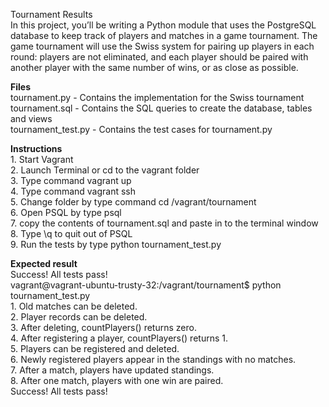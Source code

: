 <H>Tournament Results</H>
<br>
In this project, you’ll be writing a Python module that uses the PostgreSQL database to keep track of players and matches in a game tournament. The game tournament will use the Swiss system for pairing up players in each round: players are not eliminated, and each player should be paired with another player with the same number of wins, or as close as possible.

<B>Files</B>
<br>tournament.py - Contains the implementation for the Swiss tournament
<br>tournament.sql - Contains the SQL queries to create the database, tables and views
<br>tournament_test.py - Contains the test cases for tournament.py

<B>Instructions</B>
<br>1. Start Vagrant
<br>2. Launch Terminal or cd to the vagrant folder
<br>3. Type command vagrant up
<br>4. Type command vagrant ssh
<br>5. Change folder by type command cd /vagrant/tournament
<br>6. Open PSQL by type psql
<br>7. copy the contents of tournament.sql and paste in to the terminal window
<br>8. Type \q to quit out of PSQL
<br>9. Run the tests by type python tournament_test.py

<B>Expected result</B>
<br>Success! All tests pass!
<br>vagrant@vagrant-ubuntu-trusty-32:/vagrant/tournament$ python tournament_test.py
<br>1. Old matches can be deleted.
<br>2. Player records can be deleted.
<br>3. After deleting, countPlayers() returns zero.
<br>4. After registering a player, countPlayers() returns 1.
<br>5. Players can be registered and deleted.
<br>6. Newly registered players appear in the standings with no matches.
<br>7. After a match, players have updated standings.
<br>8. After one match, players with one win are paired.
<br>Success! All tests pass!
